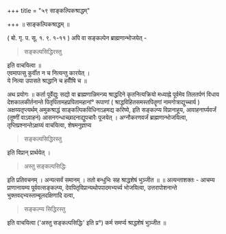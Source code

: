 +++
title = "५९ साङ्कल्पिकश्राद्धम्"

+++
॥ साङ्कल्पिकश्राद्धम् ॥

( बो. गृ. प. सू. १. ९. १-११ ) अपि वा सङ्कल्पेन ब्राह्मणान्भोजयेत् -

> सङ्कल्पसिद्धिरस्तु

इति वाचयित्वा ॥  
एवमापत्सु कुर्वीत न च नित्यन्तु कारयेत् ।  
ये नित्या उपासते श्राद्धानि च हवीँषि च ॥

अथ प्रयोगः ॥ कर्ता पूर्वेद्युः सद्यो वा ब्राह्मणान्निमन्त्र्य श्राद्धदिने कृतनित्यक्रियो मध्याह्ने पूर्वमेव तिलतर्पणं विधाय देशकालकीर्तनान्ते पितृपितामहप्रपितामहानां° रूपाणां ( श्राद्धविहितसमस्तपितॄणां नामगोत्राद्युच्चार्य ) अक्षय्यतृप्त्यर्थम् अमुकश्राद्धं साङ्कल्पिकविधिनाऽहमद्य करिष्ये, इति सङ्कल्प्य विप्रानाहूय, आवाहनार्घ्यवर्जं (तूष्णीं वाऽवाहनं) आसनगन्धाच्छादनाद्युपचारैः पूजयेत् । अग्नौकरणवर्जं ब्राह्मणान्भोजयित्वा, तृप्तिप्रश्नान्तेऽक्षय्यं वाचयित्वा, शेषमनुज्ञाप्य

> सङ्कल्पसिद्धिरस्तु

इति विप्रान् प्रार्थयेत् ।

> अस्तु सङ्कल्पसिद्धिः

इति प्रतिवचनम् । अन्यत्सर्वं समानम् । ततो बन्धुभिः सह श्राद्धशेषं भुञ्जीत ॥ ॥ अत्यन्ताशक्तः - आचम्य प्राणानायम्य पूर्ववत्सङ्कल्प्य, देवपितृविप्रान्यथोपपादमभ्यर्च्य भोजयित्वा, उत्तरापोशनान्ते भुक्तवद्भ्यस्ताम्बूलदक्षिणादि दत्वा,

> सङ्कल्प्य सिद्धिरस्तु

इति वाचयित्वा ('अस्तु सङ्कल्पसिद्धिः' इति प्र°) कर्म समर्प्य श्राद्धशेषं भुञ्जीत ॥
